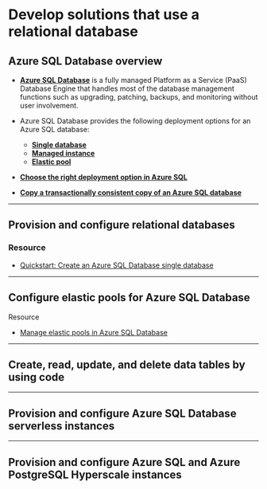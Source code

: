 # Develop solutions that use a relational database

## Azure SQL Database overview

- [**Azure SQL Database**](https://docs.microsoft.com/en-us/azure/sql-database/sql-database-technical-overview) is a fully managed Platform as a Service (PaaS) Database Engine that handles most of the database management functions such as upgrading, patching, backups, and monitoring without user involvement.

- Azure SQL Database provides the following deployment options for an Azure SQL database:
    - [**Single database**](https://docs.microsoft.com/en-us/azure/sql-database/sql-database-single-database)
    - [**Managed instance**](https://docs.microsoft.com/en-us/azure/sql-database/sql-database-managed-instance)
    - [**Elastic pool**](https://docs.microsoft.com/en-us/azure/sql-database/sql-database-elastic-pool)

- [**Choose the right deployment option in Azure SQL**](https://docs.microsoft.com/en-us/azure/sql-database/sql-database-paas-vs-sql-server-iaas)

- [**Copy a transactionally consistent copy of an Azure SQL database**](https://docs.microsoft.com/en-us/azure/sql-database/sql-database-copy?tabs=azure-powershell)

----

## Provision and configure relational databases

### Resource

- [Quickstart: Create an Azure SQL Database single database](https://docs.microsoft.com/en-us/azure/sql-database/sql-database-single-database-get-started)

----

## Configure elastic pools for Azure SQL Database

Resource

- [Manage elastic pools in Azure SQL Database](https://docs.microsoft.com/en-us/azure/sql-database/sql-database-elastic-pool-manage)

----

## Create, read, update, and delete data tables by using code

----

## Provision and configure Azure SQL Database serverless instances

----

## Provision and configure Azure SQL and Azure PostgreSQL Hyperscale instances
